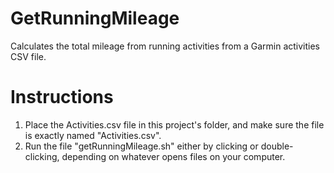# GetRunningMileage
Calculates the total mileage from running activities from a Garmin activities CSV file.

# Instructions
1. Place the Activities.csv file in this project's folder, and make sure the file is exactly named "Activities.csv".
2. Run the file "getRunningMileage.sh" either by clicking or double-clicking, depending on whatever opens files on your computer.
